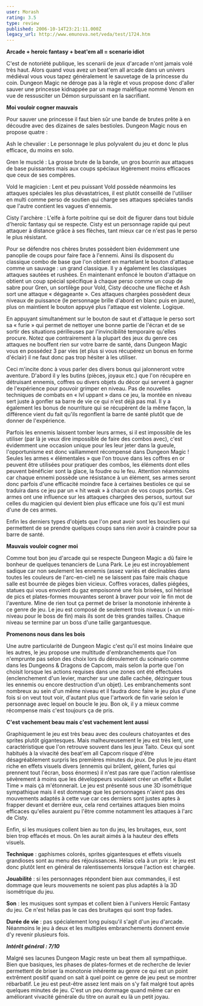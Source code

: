 ```yaml
---
user: Morash
rating: 3.5
type: review
published: 2006-10-14T23:21:11.000Z
legacy_url: http://www.emunova.net/veda/test/1724.htm
---
```

**Arcade + heroic fantasy + beat'em all = scenario idiot**  

  

C'est de notoriété publique, les scenarii de jeux d'arcade n'ont jamais volé très haut. Alors quand vous avez un beat'em all arcade dans un univers médiéval vous vous tapez généralement le sauvetage de la princesse du coin. Dungeon Magic ne déroge pas à la règle et vous propose donc d'aller sauver une princesse kidnappée par un mage maléfique nommé Venom en vue de ressusciter un Démon surpuissant en la sacrifiant.  

  

**Moi vouloir cogner mauvais**  

  

Pour sauver une princesse il faut bien sûr une bande de brutes prête à en découdre avec des dizaines de sales bestioles. Dungeon Magic nous en propose quatre :  

  

Ash le chevalier : Le personnage le plus polyvalent du jeu et donc le plus efficace, du moins en solo.  

Gren le musclé : La grosse brute de la bande, un gros bourrin aux attaques de base puissantes mais aux coups spéciaux légèrement moins efficaces que ceux de ses compères.  

Vold le magicien : Lent et peu puissant Vold possède néanmoins les attaques spéciales les plus dévastatrices, il est plutôt conseillé de l'utiliser en multi comme perso de soutien qui charge ses attaques spéciales tandis que l'autre contient les vagues d'ennemis.  

Cisty l'archère : L'elfe à forte poitrine qui se doit de figurer dans tout bidule d'heroïc fantasy qui se respecte. Cisty est un personnage rapide qui peut attaquer à distance grâce à ses flèches, tant mieux car ce n'est pas le perso le plus résistant.  

  

Pour se défendre nos chères brutes possèdent bien évidemment une panoplie de coups pour faire face à l'ennemi. Ainsi ils disposent du classique combo de base que l'on obtient en martelant le bouton d'attaque comme un sauvage : un grand classique. Il y a également les classiques attaques sautées et rushées. En maintenant enfoncé le bouton d'attaque on obtient un coup spécial spécifique à chaque perso comme un coup de sabre pour Gren, un sortilège pour Vold, Cisty décoche une flèche et Ash sort une attaque « dégageante ». Ces attaques chargées possèdent deux niveaux de puissance (le personnage brille d'abord en blanc puis en jaune), plus on maintient le bouton appuyé plus l'attaque est violente. Logique.  

En appuyant simultanément sur le bouton de saut et d'attaque le perso sort sa « furie » qui permet de nettoyer une bonne partie de l'écran et de se sortir des situations périlleuses par l'invincibilité temporaire qu'elles procure. Notez que contrairement à la plupart des jeux du genre ces attaques ne bouffent rien sur votre barre de santé, dans Dungeon Magic vous en possédez 3 par vies (et plus si vous récupérez un bonus en forme d'éclair) il ne faut donc pas trop hésiter à les utiliser.  

  

Ceci m'incite donc à vous parler des divers bonus qui jalonneront votre aventure. D'abord il y les butins (pièces, joyaux etc.) que l'on récupère en détruisant ennemis, coffres ou divers objets du décor qui servent à gagner de l'expérience pour pouvoir grimper en niveau. Pas de nouvelles techniques de combats en « lvl uppant » dans ce jeu, la montée en niveau sert juste à gonfler sa barre de vie ce qui n'est déjà pas mal. Il y a également les bonus de nourriture qui se récupèrent de la même façon, la différence vient du fait qu'ils regonflent la barre de santé plutôt que de donner de l'expérience.  

Parfois les ennemis laissent tomber leurs armes, si il est impossible de les utiliser (par là je veux dire impossible de faire des combos avec), c'est évidemment une occasion unique pour les leur jeter dans la gueule, l'opportunisme est donc vaillamment récompensé dans Dungeon Magic ! Seules les armes « élémentales » que l'on trouve dans les coffres en or peuvent être utilisées pour pratiquer des combos, les éléments dont elles peuvent bénéficier sont la glace, la foudre ou le feu. Attention néanmoins car chaque ennemi possède une résistance à un élément, ses armes seront donc parfois d'une efficacité moindre face à certaines bestioles ce qui se traduira dans ce jeu par un « hit weak » à chacun de vos coups portés. Ces armes ont une influence sur les attaques chargées des persos, surtout sur celles du magicien qui devient bien plus efficace une fois qu'il est muni d'une de ces armes.  

Enfin les derniers types d'objets que l'on peut avoir sont les boucliers qui permettent de se prendre quelques coups sans rien avoir à craindre pour sa barre de santé.  

  

**Mauvais vouloir cogner moi**  

  

Comme tout bon jeu d'arcade qui se respecte Dungeon Magic a dû faire le bonheur de quelques tenanciers de Luna Park. Le jeu est incroyablement sadique car non seulement les ennemis (assez variés et déclinables dans toutes les couleurs de l'arc-en-ciel) ne se laissent pas faire mais chaque salle est bourrée de pièges bien vicieux. Coffres voraces, dalles piégées, statues qui vous envoient du gaz empoisonné une fois brisées, sol hérissé de pics et plates-formes mouvantes seront à braver pour voir le fin mot de l'aventure. Mine de rien tout ça permet de briser la monotonie inhérente à ce genre de jeu. Le jeu est composé de seulement trois niveaux (+ un mini-niveau pour le boss de fin) mais ils sont de très grandes tailles. Chaque niveau se termine par un boss d'une taille gargantuesque.  

  

**Promenons nous dans les bois**  

  

Une autre particularité de Dungeon Magic c'est qu'il est moins linéaire que les autres, le jeu propose une multitude d'embranchements que l'on n'emprunte pas selon des choix lors du déroulement du scénario comme dans les Dungeons & Dragons de Capcom, mais selon la porte que l'on choisit lorsque les actions requises dans une zones ont été effectuées (enclenchement d'un levier, marcher sur une dalle cachée, dézinguer tous les ennemis ou encore destruction d'un objet). Les embranchements sont nombreux au sein d'un même niveau et il faudra donc faire le jeu plus d'une fois si on veut tout voir, d'autant plus que l'artwork de fin varie selon le personnage avec lequel on boucle le jeu. Bon ok, il y a mieux comme récompense mais c'est toujours ça de pris.  

  

**C'est vachement beau mais c'est vachement lent aussi**  

  

Graphiquement le jeu est très beau avec des couleurs chatoyantes et des sprites plutôt gigantesques. Mais malheureusement le jeu est très lent, une caractéristique que l'on retrouve souvent dans les jeux Taito. Ceux qui sont habitués à la vivacité des beat'em all Capcom risque d'être désagréablement surpris les premières minutes du jeux. De plus le jeu étant riche en effets visuels divers (ennemis qui brûlent, gèlent, furies qui prennent tout l'écran, boss énormes) il n'est pas rare que l'action ralentisse sévèrement à moins que les développeurs voulaient créer un effet « Bullet Time » mais çà m'étonnerait. Le jeu est présenté sous une 3D isométrique sympathique mais il est dommage que les personnages n'aient pas des mouvements adaptés à cette vue car ces derniers sont justes aptes à frapper devant et derrière eux, cela rend certaines attaques bien moins efficaces qu'elles auraient pu l'être comme notamment les attaques à l'arc de Cisty.  

Enfin, si les musiques collent bien au ton du jeu, les bruitages, eux, sont bien trop effacés et mous. On les aurait aimés à la hauteur des effets visuels.  

  

  

**Technique** : gaphismes colorés, sprites gigantesques et effets visuels grandioses sont au menu des réjouissances. Hélas cela à un prix : le jeu est donc plutôt lent en général de ralentissements lorsque l'action est chargée.  

**Jouabilité** : si les personnages répondent bien aux commandes, il est dommage que leurs mouvements ne soient pas plus adaptés à la 3D isométrique du jeu.  

**Son** : les musiques sont sympas et collent bien à l'univers Heroïc Fantasy du jeu. Ce n'est hélas pas le cas des bruitages qui sont trop fades.  

**Durée de vie** : pas spécialement long puisqu'il s'agit d'un jeu d'arcade. Néanmoins le jeu à deux et les multiples embranchements donnent envie d'y revenir plusieurs fois.  

  

**_Intérêt général : 7/10_**  

  

Malgré ses lacunes Dungeon Magic reste un beat them all sympathique. Bien que basiques, les phases de plates-formes et de recherche de levier permettent de briser la monotonie inhérente au genre ce qui est un point extrêment positif quand on sait à quel point ce genre de jeu peut se montrer rébarbatif. Le jeu est peut-être assez lent mais on s'y fait malgré tout après quelques minutes de jeu. C'est un peu dommage quand même car en améliorant vivacité générale du titre on aurait eu là un petit joyau.